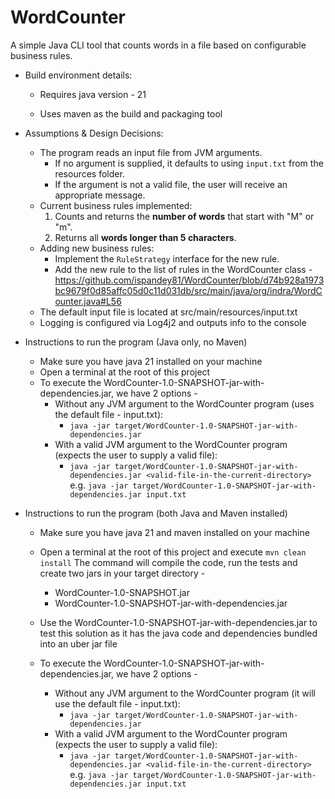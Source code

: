 # WordCounter

A simple Java CLI tool that counts words in a file based on configurable business rules.

- Build environment details:
    - Requires java version - 21

    - Uses maven as the build and packaging tool

- Assumptions & Design Decisions:
  - The program reads an input file from JVM arguments.
      - If no argument is supplied, it defaults to using `input.txt` from the resources folder.
      - If the argument is not a valid file, the user will receive an appropriate message.
  - Current business rules implemented:
      1. Counts and returns the **number of words** that start with "M" or "m".
      2. Returns all **words longer than 5 characters**.
  - Adding new business rules:
      - Implement the `RuleStrategy` interface for the new rule.
      - Add the new rule to the list of rules in the WordCounter class -https://github.com/ispandey81/WordCounter/blob/d74b928a1973bc9679f0d85affc05d0c11d031db/src/main/java/org/indra/WordCounter.java#L56
  - The default input file is located at src/main/resources/input.txt
  - Logging is configured via Log4j2 and outputs info to the console

- Instructions to run the program (Java only, no Maven)
  - Make sure you have java 21 installed on your machine
  - Open a terminal at the root of this project
  - To execute the WordCounter-1.0-SNAPSHOT-jar-with-dependencies.jar, we have 2 options -
    - Without any JVM argument to the WordCounter program (uses the default file - input.txt):
      - `java -jar target/WordCounter-1.0-SNAPSHOT-jar-with-dependencies.jar`
    - With a valid JVM argument to the WordCounter program (expects the user to supply a valid file):
      - `java -jar target/WordCounter-1.0-SNAPSHOT-jar-with-dependencies.jar <valid-file-in-the-current-directory>`
      e.g. `java -jar target/WordCounter-1.0-SNAPSHOT-jar-with-dependencies.jar input.txt`

- Instructions to run the program (both Java and Maven installed)
  - Make sure you have java 21 and maven installed on your machine

  - Open a terminal at the root of this project and execute `mvn clean install`
    The command will compile the code, run the tests and create two jars in your target directory -
    - WordCounter-1.0-SNAPSHOT.jar 
    - WordCounter-1.0-SNAPSHOT-jar-with-dependencies.jar

  - Use the WordCounter-1.0-SNAPSHOT-jar-with-dependencies.jar to test this solution as it has
    the java code and dependencies bundled into an uber jar file

  - To execute the WordCounter-1.0-SNAPSHOT-jar-with-dependencies.jar, we have 2 options -
    - Without any JVM argument to the WordCounter program (it will use the default file - input.txt):
      - `java -jar target/WordCounter-1.0-SNAPSHOT-jar-with-dependencies.jar`
    - With a valid JVM argument to the WordCounter program (expects the user to supply a valid file):
      - `java -jar target/WordCounter-1.0-SNAPSHOT-jar-with-dependencies.jar <valid-file-in-the-current-directory>`
        e.g. `java -jar target/WordCounter-1.0-SNAPSHOT-jar-with-dependencies.jar input.txt`
